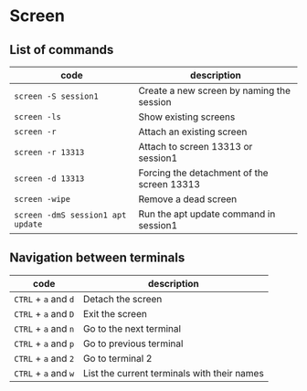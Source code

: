 # Screen

## List of commands

| code                              | description                                |
| --------------------------------- | ------------------------------------------ |
| `screen -S session1`              | Create a new screen by naming the session  |
| `screen -ls`                      | Show existing screens                      |
| `screen -r`                       | Attach an existing screen                  |
| `screen -r 13313`                 | Attach to screen 13313 or session1         |
| `screen -d 13313`                 | Forcing the detachment of the screen 13313 |
| `screen -wipe`                    | Remove a dead screen                       |
| `screen -dmS session1 apt update` | Run the apt update command in session1     |

## Navigation between terminals

| code                 | description                                 |
| -------------------- | ------------------------------------------- |
| `CTRL` + `a` and `d` | Detach the screen                           |
| `CTRL` + `a` and `D` | Exit the screen                             |
| `CTRL` + `a` and `n` | Go to the next terminal                     |
| `CTRL` + `a` and `p` | Go to previous terminal                     |
| `CTRL` + `a` and `2` | Go to terminal 2                            |
| `CTRL` + `a` and `w` | List the current terminals with their names |
